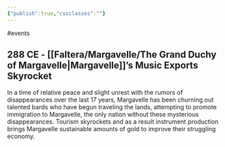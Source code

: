```yaml
---
{"publish":true,"cssclasses":""}
---
```



#events

## 288 CE - [[Faltera/Margavelle/The Grand Duchy of Margavelle\|Margavelle]]’s Music Exports Skyrocket

In a time of relative peace and slight unrest with the rumors of disappearances over the last 17 years, Margavelle has been churning out talented bards who have begun traveling the lands, attempting to promote immigration to Margavelle, the only nation without these mysterious disappearances. Tourism skyrockets and as a result instrument production brings Margavelle sustainable amounts of gold to improve their struggling economy.
